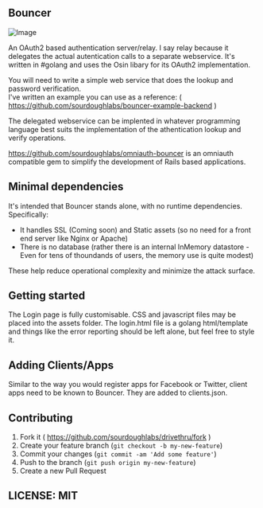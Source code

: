 ## Bouncer

![Image](../blob/master/bouncer.png?raw=true)

An OAuth2 based authentication server/relay.  I say relay because it delegates the actual autentication calls to a separate webservice. It's written in #golang and uses the Osin libary for its OAuth2 implementation.  

You will need to write a simple web service that does the lookup and password verification.  
I've written an example you can use as a reference: ( https://github.com/sourdoughlabs/bouncer-example-backend )

The delegated webservice can be implented in whatever programming language best suits the implementation of the athentication lookup and verify operations.

https://github.com/sourdoughlabs/omniauth-bouncer is an omniauth compatible gem to simplify the development of Rails based applications.

## Minimal dependencies

It's intended that Bouncer stands alone, with no runtime dependencies.  Specifically:

* It handles SSL (Coming soon) and Static assets (so no need for a front end server like Nginx or Apache)
* There is no database (rather there is an internal InMemory datastore - Even for tens of thoundands  of users, the memory use is quite modest)

These help reduce operational complexity and minimize the attack surface.

## Getting started

The Login page is fully customisable. CSS and javascript files may be placed into the assets folder.  The login.html file is a golang html/template and things like the error reporting should be left alone, but feel free to style it.

## Adding Clients/Apps

Similar to the way you would register apps for Facebook or Twitter, client apps need to be known to Bouncer.  They are added to clients.json.

## Contributing

1. Fork it ( https://github.com/sourdoughlabs/drivethru/fork )
2. Create your feature branch (`git checkout -b my-new-feature`)
3. Commit your changes (`git commit -am 'Add some feature'`)
4. Push to the branch (`git push origin my-new-feature`)
5. Create a new Pull Request

## LICENSE: MIT


